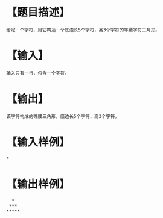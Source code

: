 # 【题目描述】
```
给定一个字符，用它构造一个底边长5个字符，高3个字符的等腰字符三角形。

```

# 【输入】
```
输入只有一行，包含一个字符。

```

# 【输出】
```
该字符构成的等腰三角形，底边长5个字符，高3个字符。

```

# 【输入样例】
```
*
```

# 【输出样例】
```
  *
 ***
*****
```